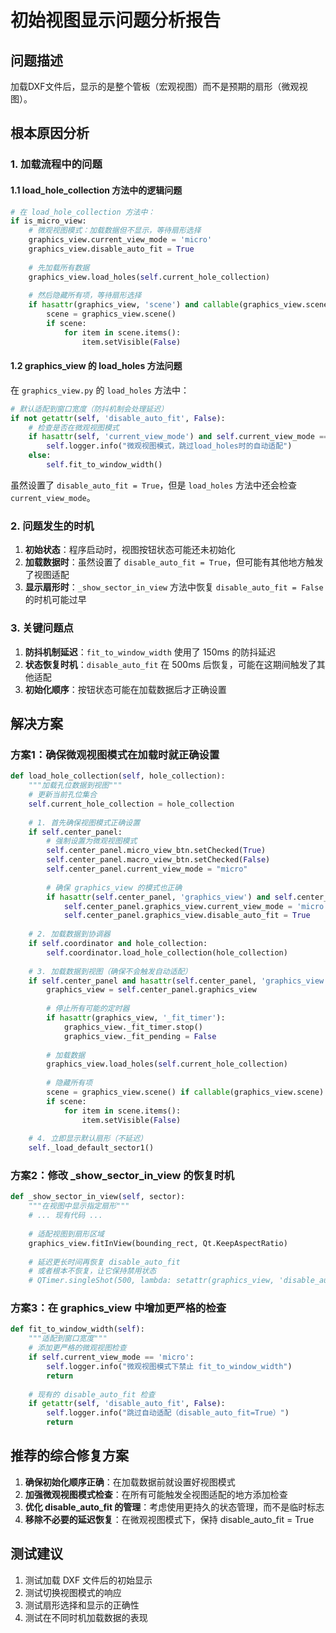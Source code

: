 # 初始视图显示问题分析报告

## 问题描述
加载DXF文件后，显示的是整个管板（宏观视图）而不是预期的扇形（微观视图）。

## 根本原因分析

### 1. 加载流程中的问题

#### 1.1 load_hole_collection 方法中的逻辑问题
```python
# 在 load_hole_collection 方法中：
if is_micro_view:
    # 微观视图模式：加载数据但不显示，等待扇形选择
    graphics_view.current_view_mode = 'micro'
    graphics_view.disable_auto_fit = True
    
    # 先加载所有数据
    graphics_view.load_holes(self.current_hole_collection)
    
    # 然后隐藏所有项，等待扇形选择
    if hasattr(graphics_view, 'scene') and callable(graphics_view.scene):
        scene = graphics_view.scene()
        if scene:
            for item in scene.items():
                item.setVisible(False)
```

#### 1.2 graphics_view 的 load_holes 方法问题
在 `graphics_view.py` 的 `load_holes` 方法中：
```python
# 默认适配到窗口宽度（防抖机制会处理延迟）
if not getattr(self, 'disable_auto_fit', False):
    # 检查是否在微观视图模式
    if hasattr(self, 'current_view_mode') and self.current_view_mode == 'micro':
        self.logger.info("微观视图模式，跳过load_holes时的自动适配")
    else:
        self.fit_to_window_width()
```

虽然设置了 `disable_auto_fit = True`，但是 `load_holes` 方法中还会检查 `current_view_mode`。

### 2. 问题发生的时机

1. **初始状态**：程序启动时，视图按钮状态可能还未初始化
2. **加载数据时**：虽然设置了 `disable_auto_fit = True`，但可能有其他地方触发了视图适配
3. **显示扇形时**：`_show_sector_in_view` 方法中恢复 `disable_auto_fit = False` 的时机可能过早

### 3. 关键问题点

1. **防抖机制延迟**：`fit_to_window_width` 使用了 150ms 的防抖延迟
2. **状态恢复时机**：`disable_auto_fit` 在 500ms 后恢复，可能在这期间触发了其他适配
3. **初始化顺序**：按钮状态可能在加载数据后才正确设置

## 解决方案

### 方案1：确保微观视图模式在加载时就正确设置
```python
def load_hole_collection(self, hole_collection):
    """加载孔位数据到视图"""
    # 更新当前孔位集合
    self.current_hole_collection = hole_collection
    
    # 1. 首先确保视图模式正确设置
    if self.center_panel:
        # 强制设置为微观视图模式
        self.center_panel.micro_view_btn.setChecked(True)
        self.center_panel.macro_view_btn.setChecked(False)
        self.center_panel.current_view_mode = "micro"
        
        # 确保 graphics_view 的模式也正确
        if hasattr(self.center_panel, 'graphics_view') and self.center_panel.graphics_view:
            self.center_panel.graphics_view.current_view_mode = 'micro'
            self.center_panel.graphics_view.disable_auto_fit = True
    
    # 2. 加载数据到协调器
    if self.coordinator and hole_collection:
        self.coordinator.load_hole_collection(hole_collection)
    
    # 3. 加载数据到视图（确保不会触发自动适配）
    if self.center_panel and hasattr(self.center_panel, 'graphics_view'):
        graphics_view = self.center_panel.graphics_view
        
        # 停止所有可能的定时器
        if hasattr(graphics_view, '_fit_timer'):
            graphics_view._fit_timer.stop()
            graphics_view._fit_pending = False
        
        # 加载数据
        graphics_view.load_holes(self.current_hole_collection)
        
        # 隐藏所有项
        scene = graphics_view.scene() if callable(graphics_view.scene) else graphics_view.scene
        if scene:
            for item in scene.items():
                item.setVisible(False)
    
    # 4. 立即显示默认扇形（不延迟）
    self._load_default_sector1()
```

### 方案2：修改 _show_sector_in_view 的恢复时机
```python
def _show_sector_in_view(self, sector):
    """在视图中显示指定扇形"""
    # ... 现有代码 ...
    
    # 适配视图到扇形区域
    graphics_view.fitInView(bounding_rect, Qt.KeepAspectRatio)
    
    # 延迟更长时间再恢复 disable_auto_fit
    # 或者根本不恢复，让它保持禁用状态
    # QTimer.singleShot(500, lambda: setattr(graphics_view, 'disable_auto_fit', False))
```

### 方案3：在 graphics_view 中增加更严格的检查
```python
def fit_to_window_width(self):
    """适配到窗口宽度"""
    # 添加更严格的微观视图检查
    if self.current_view_mode == 'micro':
        self.logger.info("微观视图模式下禁止 fit_to_window_width")
        return
    
    # 现有的 disable_auto_fit 检查
    if getattr(self, 'disable_auto_fit', False):
        self.logger.info("跳过自动适配（disable_auto_fit=True）")
        return
```

## 推荐的综合修复方案

1. **确保初始化顺序正确**：在加载数据前就设置好视图模式
2. **加强微观视图模式检查**：在所有可能触发全视图适配的地方添加检查
3. **优化 disable_auto_fit 的管理**：考虑使用更持久的状态管理，而不是临时标志
4. **移除不必要的延迟恢复**：在微观视图模式下，保持 disable_auto_fit = True

## 测试建议

1. 测试加载 DXF 文件后的初始显示
2. 测试切换视图模式的响应
3. 测试扇形选择和显示的正确性
4. 测试在不同时机加载数据的表现
